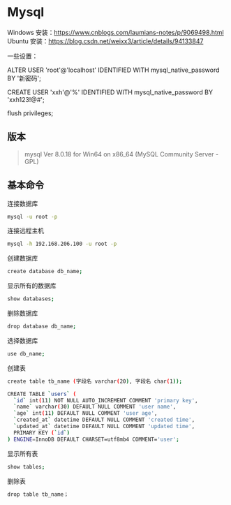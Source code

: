 # Mysql

Windows 安装：https://www.cnblogs.com/laumians-notes/p/9069498.html
Ubuntu 安装：https://blog.csdn.net/weixx3/article/details/94133847

一些设置：

ALTER USER 'root'@'localhost' IDENTIFIED WITH mysql_native_password BY '新密码';

CREATE USER 'xxh'@'%' IDENTIFIED WITH mysql_native_password BY 'xxh123!@#';

flush privileges;


## 版本

>  mysql  Ver 8.0.18 for Win64 on x86_64 (MySQL Community Server - GPL)



## 基本命令

连接数据库

```bash
mysql -u root -p
```



连接远程主机

```bash
mysql -h 192.168.206.100 -u root -p
```



创建数据库

```bash
create database db_name;
```



显示所有的数据库

```bash
show databases;
```



删除数据库

```bash
drop database db_name;
```



选择数据库

```bash
use db_name;
```



创建表

```bash
create table tb_name (字段名 varchar(20), 字段名 char(1));

CREATE TABLE `users` (
  `id` int(11) NOT NULL AUTO_INCREMENT COMMENT 'primary key',
  `name` varchar(30) DEFAULT NULL COMMENT 'user name',
  `age` int(11) DEFAULT NULL COMMENT 'user age',
  `created_at` datetime DEFAULT NULL COMMENT 'created time',
  `updated_at` datetime DEFAULT NULL COMMENT 'updated time',
  PRIMARY KEY (`id`)
) ENGINE=InnoDB DEFAULT CHARSET=utf8mb4 COMMENT='user';
```



显示所有表

```bash
show tables;
```



删除表

```bash
drop table tb_name； 
```

